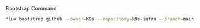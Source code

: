 
Bootstrap Command
```bash
flux bootstrap github --owner=K9s --repository=k9s-infra --branch=main --path=flux/k9s.io/clusters/prod
```
